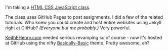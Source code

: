 ---
---
I'm taking a [HTML CSS JavaScript class](https://www.coursera.org/learn/html-css-javascript-for-web-developers/home/welcome).

The class uses GitHub Pages to post assignments. I did a few of the related tutorials. Who knew you could create and host entire websites using Jekyll right at GitHub? *(Everyone but me probably.)* Very powerful.

[KeithEHenry.com](http://www.keithehenry.com) needed serious revamping so of course - now it's hosted at GitHub using the nifty [Basically-Basic](https://mmistakes.github.io/jekyll-theme-basically-basic/) theme. Pretty awesome, eh?
